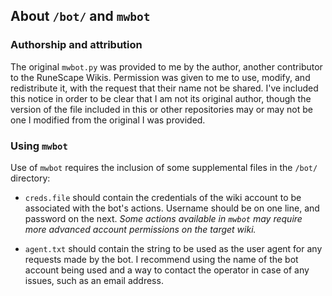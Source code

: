 ## About `/bot/` and `mwbot`

### Authorship and attribution
The original `mwbot.py` was provided to me by the author, another contributor to the RuneScape Wikis. Permission was 
given to me to use, modify, and redistribute it, with the request that 
their name not be shared. I've included this notice in order to be clear that
I am not its original author, though the version of the file included in this or other
repositories may or may not be one I modified from the original I was provided.

### Using `mwbot`

Use of `mwbot` requires the inclusion of some supplemental files in the `/bot/` directory:

- `creds.file` should contain the credentials of the wiki account to be associated with the bot's actions. Username 
should be on one line, and password on the next. *Some actions available in `mwbot` may require more advanced account 
permissions on the target wiki.*

- `agent.txt` should contain the string to be used as the user agent for any requests made by the bot. I recommend using
the name of the bot account being used and a way to contact the operator in case of any issues, such as an email address.  